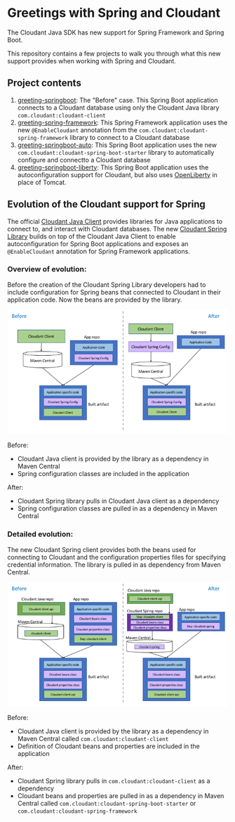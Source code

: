 # Greetings with Spring and Cloudant

The Cloudant Java SDK has new support for Spring Framework and Spring Boot.

This repository contains a few projects to walk you through what this new support provides when working with Spring and Cloudant.

## Project contents 

1. [greeting-springboot](greeting-springboot/): The "Before" case. This Spring Boot application connects to a Cloudant database using only the Cloudant Java library `com.cloudant:cloudant-client`
2. [greeting-spring-framework](greeting-spring-framework/): This Spring Framework application uses the new `@EnableCloudant` annotation from the `com.cloudant:cloudant-spring-framework` library to connect to a Cloudant database
3. [greeting-springboot-auto](greeting-springboot-auto/): This Spring Boot application uses the new `com.cloudant:cloudant-spring-boot-starter` library to automatically configure and connectto a Cloudant database
4. [greeting-springboot-liberty](greeting-springboot-liberty/): This Spring Boot application uses the autoconfiguration support for Cloudant, but also uses [OpenLiberty](http://openliberty.io) in place of Tomcat.

## Evolution of the Cloudant support for Spring

The official [Cloudant Java Client](https://github.com/cloudant/java-cloudant/) provides libraries for Java applications to connect to, and interact with Cloudant databases. The new [Cloudant Spring Library](https://github.com/cloudant-labs/cloudant-spring) builds on top of the Cloudant Java Client to enable autoconfiguration for Spring Boot applications and exposes an `@EnableCloudant` annotation for Spring Framework applications.

### Overview of evolution:

Before the creation of the Cloudant Spring Library developers had to include configuration for Spring beans that connected to Cloudant in their application code. Now the beans are provided by the library.

![alt text](/images/OverviewEvolution.png "Overview of evolution")

Before:
* Cloudant Java client is provided by the library as a dependency in Maven Central
* Spring configuration classes are included in the application

After:
* Cloudant Spring library pulls in Cloudant Java client as a dependency
* Spring configuration classes are pulled in as a dependency in Maven Central

### Detailed evolution:

The new Cloudant Spring client provides both the beans used for connecting to Cloudant and the configuration properties files for specifying credential information. The library is pulled in as dependency from Maven Central.

![alt text](/images/DetailedEvolution.png "Detailed evolution")

Before:
* Cloudant Java client is provided by the library as a dependency in Maven Central called `com.cloudant:cloudant-client`
* Definition of Cloudant beans and properties are included in the application

After:
* Cloudant Spring library pulls in `com.cloudant:cloudant-client` as a dependency
* Cloudant beans and properties are pulled in as a dependency in Maven Central called
`com.cloudant:cloudant-spring-boot-starter` or `com.cloudant:cloudant-spring-framework`
